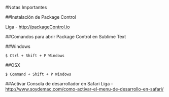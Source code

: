 #Notas Importantes

##Instalación de Package Control

Liga - http://packageControl.io

##Comandos para abrir Package Control en Sublime Text

##Windows
>
~~~
$ Ctrl + Shift + P Windows
~~~

##OSX
>
~~~
$ Command + Shift + P Windows
~~~

##Activar Consola de desarrollador en Safari
Liga - http://www.soydemac.com/como-activar-el-menu-de-desarrollo-en-safari/